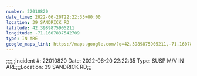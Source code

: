 ```yaml
---
number: 22010820
date_time: 2022-06-20T22:22:35+00:00
location: 39 SANDRICK RD
latitude: 42.3989875905211
longitude: -71.1607837542709
type: IN ARE
google_maps_link: https://maps.google.com/?q=42.3989875905211,-71.1607837542709
---
```


;;;;;;Incident #: 22010820  Date: 2022-06-20 22:22:35   Type: SUSP M/V IN ARE;;;Location: 39 SANDRICK RD;;;
